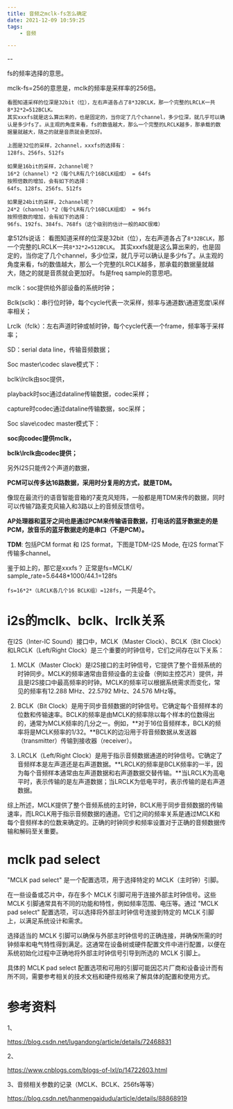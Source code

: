 ```yaml
---
title: 音频之mclk-fs怎么确定
date: 2021-12-09 10:59:25
tags:
	- 音频

---
```


--

fs的频率选择的意思。

mclk-fs=256的意思是，mclk的频率是采样率的256倍。



```
看图知道采样的位深是32bit（位），左右声道各占了8*32BCLK，那一个完整的LRCLK一共8*32*2=512BCLK。 
其实xxxfs就是这么算出来的，也是固定的，当你定了几个channel，多少位深，就几乎可以确认是多少fs了。从主观的角度来看，fs的数值越大，那么一个完整的LRCLK越多，那承载的数据量就越大，随之的就是音质就会更加好。
```



```
上图是32位的采样，2channel，xxxfs的选择有： 
128fs、256fs、512fs

如果是16bit的采样，2channel呢？ 
16*2（channel）*2（每个LR有几个16BCLK组成） = 64fs 
按照倍数的增加，会有如下的选择： 
64fs、128fs、256fs、512fs

如果是24bit的采样，2channel呢？ 
24*2（channel）*2（每个LR有几个16BCLK组成） = 96fs 
按照倍数的增加，会有如下的选择： 
96fs、192fs、384fs、768fs（这个级别的估计一般的ADC很难）
```



拿512fs说话：
看图知道采样的位深是32bit（位），左右声道各占了`8*32BCLK`，那一个完整的LRCLK一共`8*32*2=512BCLK`。
其实xxxfs就是这么算出来的，也是固定的，当你定了几个channel，多少位深，就几乎可以确认是多少fs了。从主观的角度来看，fs的数值越大，那么一个完整的LRCLK越多，那承载的数据量就越大，随之的就是音质就会更加好。
fs是freq sample的意思吧。



mclk：soc提供给外部设备的系统时钟；

Bclk(sclk)：串行位时钟，每个cycle代表一次采样，频率与通道数\通道宽度\采样率相关；

Lrclk（fclk）：左右声道时钟或帧时钟，每个cycle代表一个frame，频率等于采样率；

SD：serial data line，传输音频数据；



Soc master\codec slave模式下：

bclk\lrclk由soc提供，

playback时soc通过dataline传输数据，codec采样；

capture时codec通过dataline传输数据，soc采样；



Soc slave\codec master模式下：

**soc向codec提供mclk，**

**bclk\lrclk由codec提供；**



另外I2S只能传2个声道的数据，

**PCM可以传多达16路数据，采用时分复用的方式，就是TDM。**

像现在最流行的语音智能音箱的7麦克风矩阵，一般都是用TDM来传的数据，同时可以传输7路麦克风输入和3路以上的音频反馈信号。

**AP处理器和蓝牙之间也是通过PCM来传输语音数据，打电话的蓝牙数据走的是PCM，放音乐的蓝牙数据走的是串口（不是PCM）。**

**TDM**: 包括PCM format 和 I2S format，下图是TDM-I2S Mode, 在I2S format下传输多channel。



鉴于如上的，那它是xxxfs？ 
正常是fs=MCLK/ sample_rate=5.6448*1000/44.1=128fs

`fs=16*2*（LRCLK各几个16 BCLK组）=128fs`，一共是4个。

# i2s的mclk、bclk、lrclk关系

在I2S（Inter-IC Sound）接口中，MCLK（Master Clock）、BCLK（Bit Clock）和LRCLK（Left/Right Clock）是三个重要的时钟信号，它们之间存在以下关系：

1. MCLK（Master Clock）是I2S接口的主时钟信号，它提供了整个音频系统的时钟同步。MCLK的频率通常由音频设备的主设备（例如主控芯片）提供，并且是I2S接口中最高频率的时钟。MCLK的频率可以根据系统需求而变化，常见的频率有12.288 MHz、22.5792 MHz、24.576 MHz等。

2. BCLK（Bit Clock）是用于同步音频数据的时钟信号。它确定每个音频样本的位数和传输速率。BCLK的频率是由MCLK的频率除以每个样本的位数得出的，通常为MCLK频率的几分之一。例如，**对于16位音频样本，BCLK的频率将是MCLK频率的1/32。**BCLK的边沿用于将音频数据从发送器（transmitter）传输到接收器（receiver）。

3. LRCLK（Left/Right Clock）是用于指示音频数据通道的时钟信号。它确定了音频样本是左声道还是右声道数据。**LRCLK的频率是BCLK频率的一半，因为每个音频样本通常由左声道数据和右声道数据交替传输。**当LRCLK为高电平时，表示传输的是左声道数据；当LRCLK为低电平时，表示传输的是右声道数据。

综上所述，MCLK提供了整个音频系统的主时钟，BCLK用于同步音频数据的传输速率，而LRCLK用于指示音频数据的通道。它们之间的频率关系是通过MCLK和每个音频样本的位数来确定的。正确的时钟同步和频率设置对于正确的音频数据传输和解码至关重要。

# mclk pad select

"MCLK pad select" 是一个配置选项，用于选择特定的 MCLK（主时钟）引脚。

在一些设备或芯片中，存在多个 MCLK 引脚可用于连接外部主时钟信号。这些 MCLK 引脚通常具有不同的功能和特性，例如频率范围、电压等。通过 "MCLK pad select" 配置选项，可以选择将外部主时钟信号连接到特定的 MCLK 引脚上，以满足系统设计和需求。

选择适当的 MCLK 引脚可以确保与外部主时钟信号的正确连接，并确保所需的时钟频率和电气特性得到满足。这通常在设备树或硬件配置文件中进行配置，以便在系统初始化过程中正确地将外部主时钟信号引导到所选的 MCLK 引脚上。

具体的 MCLK pad select 配置选项和可用的引脚可能因芯片厂商和设备设计而有所不同，需要参考相关的技术文档和硬件规格来了解具体的配置和使用方式。

# 参考资料

1、

https://blog.csdn.net/lugandong/article/details/72468831

2、

https://www.cnblogs.com/blogs-of-lxl/p/14722603.html

3、音频相关参数的记录（MCLK、BCLK、256fs等等）

https://blog.csdn.net/hanmengaidudu/article/details/88868919